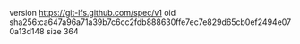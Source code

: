 version https://git-lfs.github.com/spec/v1
oid sha256:ca647a96a71a39b7c6cc2fdb888630ffe7ec7e829d65cb0ef2494e070a13d148
size 364
